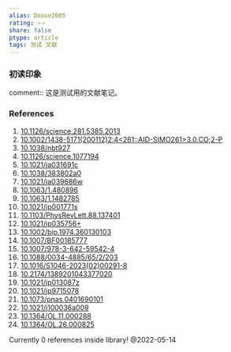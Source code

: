 ```yaml
---
alias: Doose2005
rating: ⭐⭐
share: false
ptype: article
tags: 测试 文献
---
```


### 初读印象

comment:: 这是测试用的文献笔记。

### References

1. [10.1126/science.281.5385.2013](https://doi.org/10.1126/science.281.5385.2013)
2. [10.1002/1438-5171(200112)2:4<261::AID-SIMO261>3.0.CO;2-P](https://doi.org/10.1002/1438-5171(200112)2:4<261::AID-SIMO261>3.0.CO;2-P)
3. [10.1038/nbt927](https://doi.org/10.1038/nbt927)
4. [10.1126/science.1077194](https://doi.org/10.1126/science.1077194)
5. [10.1021/ja031691c](https://doi.org/10.1021/ja031691c)
6. [10.1038/383802a0](https://doi.org/10.1038/383802a0)
7. [10.1021/ja039686w](https://doi.org/10.1021/ja039686w)
8. [10.1063/1.480896](https://doi.org/10.1063/1.480896)
9. [10.1063/1.1482785](https://doi.org/10.1063/1.1482785)
10. [10.1021/jp001771s](https://doi.org/10.1021/jp001771s)
11. [10.1103/PhysRevLett.88.137401](https://doi.org/10.1103/PhysRevLett.88.137401)
12. [10.1021/jp035756+](https://doi.org/10.1021/jp035756+)
13. [10.1002/bip.1974.360130103](https://doi.org/10.1002/bip.1974.360130103)
14. [10.1007/BF00185777](https://doi.org/10.1007/BF00185777)
15. [10.1007/978-3-642-59542-4](https://doi.org/10.1007/978-3-642-59542-4)
16. [10.1088/0034-4885/65/2/203](https://doi.org/10.1088/0034-4885/65/2/203)
17. [10.1016/S1046-2023(02)00291-8](https://doi.org/10.1016/S1046-2023(02)00291-8)
18. [10.2174/1389201043377020](https://doi.org/10.2174/1389201043377020)
19. [10.1021/jp013087z](https://doi.org/10.1021/jp013087z)
20. [10.1021/jp9715078](https://doi.org/10.1021/jp9715078)
21. [10.1073/pnas.0401690101](https://doi.org/10.1073/pnas.0401690101)
22. [10.1021/j100036a009](https://doi.org/10.1021/j100036a009)
23. [10.1364/OL.11.000288](https://doi.org/10.1364/OL.11.000288)
24. [10.1364/OL.26.000825](https://doi.org/10.1364/OL.26.000825)

 Currently 0 references inside library! @2022-05-14